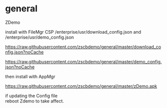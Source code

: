 # general

ZDemo

install with FileMgr CSP
/enterprise/usr/download_config.json 
and
/enterprise/usr/demo_config.json

https://raw.githubusercontent.com/zscbdemo/general/master/download_config.json?noCache

https://raw.githubusercontent.com/zscbdemo/general/master/demo_config.json?noCache

then install with AppMgr

https://raw.githubusercontent.com/zscbdemo/general/master/zDemo.apk

if updating the Config file  
reboot  Zdemo to take affect.
